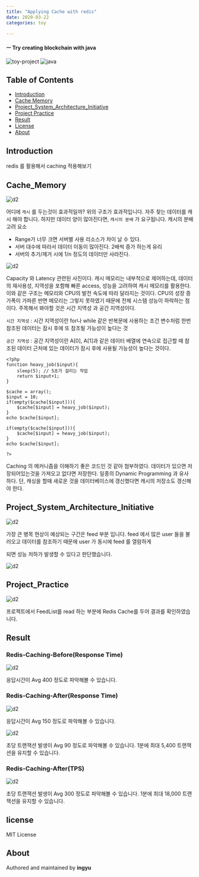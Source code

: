 ```yaml
---
title: "Applying Cache with redis"
date: 2020-03-22
categories: toy

---
```

#### ㅡ Try creating blockchain with java

![toy-project](https://img.shields.io/badge/toy_project-67orange?)
![java](https://img.shields.io/badge/java-jdk_13-blue?logo=java)




## Table of Contents

- [Introduction](#introduction)
- [Cache Memory](#cache_memory)
- [Project_System_Architecture_Initiative](#project_system_architecture_initiative)
- [Project Practice](#project_practice)
- [Result](#result)
- [License](#license)
- [About](#about)

## Introduction
redis 를 활용해서 caching 적용해보기

## Cache_Memory

![d2](../../assets/images/redis/r2.png)

어디에 `캐시` 를 두는것이 효과적일까? 위의 구조가 효과적입니다. 자주 찾는 데이터를 캐시 해야 합니다.  하지만 데이터 양이 많아진다면, `캐시의 분배` 가 요구됩니다.
캐시의 분배 고려 요소
- Range가 너무 크면 서버별 사용 리소스가 차이 날 수 있다.
- 서버 대수에 따라서 데이터 이동이 많아진다. 2배씩 증가 하는게 유리
- 서버의 추가/제거 시에 1/n 정도의 데이터만 사라진다.

![d2](../../assets/images/redis/r3.png)

Capacity 와 Latency 관련된 사진이다.
캐시 메모리는 내부적으로 제어하는데, 데이터의 재사용성, 지역성을 포함해 빠른 access, 성능을 고려하여 캐시 메모리를 활용한다.
이와 같은 구조는 메모리와 CPU의 발전 속도에 따라 달라지는 것이다. CPU의 성장 증가폭이 가파른 반면 메모리는 그렇지 못하였기 때문에 전체 시스템 성능이 하락하는 점이다.
주목해서 봐야할 것은 시간 지역성 과 공간 지역성이다.

`시간 지역성` : 시간 지역성이란 for나 while 같은 반복문에 사용하는 조건 변수처럼 한번 참조된 데이터는 잠시 후에 또 참조될 가능성이 높다는 것

`공간 지역성` : 공간 지역성이란 A[0], A[1]과 같은 데이터 배열에 연속으로 접근할 때 참조된 데이터 근처에 있는 데이터가 잠시 후에 사용될 가능성이 높다는 것이다.

```
<?php
function heavy_job($input){
    sleep(5); // 5초가 걸리는 작업
    return $input+1;
}
 
$cache = array();
$input = 10;
if(empty($cache[$input])){
    $cache[$input] = heavy_job($input);
}
echo $cache[$input];
 
if(empty($cache[$input])){
    $cache[$input] = heavy_job($input);
}
echo $cache[$input];
 
?>

```

Caching 의 메커니즘을 이해하기 좋은 코드인 것 같아 첨부하였다. 데이터가 있으면 저장되어있는것을 가져오고 없다면 저장한다. 일종의 Dynamic Programming 과 유사하다.
단, 캐싱을 할때 새로운 것을 데이터베이스에 갱신했다면 캐시의 저장소도 갱신해야 한다.

## Project_System_Architecture_Initiative
![d2](../../assets/images/redis/r4.png)

가장 큰 병목 현상이 예상되는 구간은 feed 부분 입니다. feed 에서 많은 user 들을 불러오고 데이터를 참조하기 때문에 user 가 동시에 feed 를 열람하게 

되면 성능 저하가 발생할 수 있다고 판단했습니다.

![d2](../../assets/images/redis/r5.png)



## Project_Practice

![d2](../../assets/images/redis/r6.png)

프로젝트에서 FeedList를 read 하는 부분에 Redis Cache를 두어 결과를 확인하였습니다.


## Result
### Redis-Caching-Before(Response Time)

![d2](../../assets/images/redis/r7.png)

응답시간이 Avg 400 정도로 파악해볼 수 있습니다.

### Redis-Caching-After(Response Time)

![d2](../../assets/images/redis/r8.png)

응답시간이 Avg 150 정도로 파악해볼 수 있습니다.

![d2](../../assets/images/redis/r9.png)

초당 트랜잭션 발생이 Avg 90 정도로 파악해볼 수 있습니다. 1분에 최대 5,400 트랜잭션을 유지할 수 있습니다.

### Redis-Caching-After(TPS)

![d2](../../assets/images/redis/r10.png)

초당 트랜잭션 발생이 Avg 300 정도로 파악해볼 수 있습니다. 1분에 최대 18,000 트랜잭션을 유지할 수 있습니다.


## license
MIT License

## About

Authored and maintained by **ingyu**


[jekyll-docs]: https://jekyllrb.com/docs/home
[jekyll-gh]:   https://github.com/jekyll/jekyll
[jekyll-talk]: https://talk.jekyllrb.com/
[code]: https://github.com/lllilllilllilili/hufs_projects/blob/master/OperatingSystem/Heart%20rate%20measurement.c
